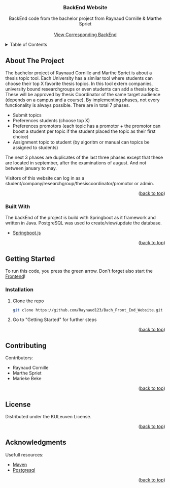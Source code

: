 <div id="top"></div>

<!-- PROJECT SHIELDS -->
<!--
*** I'm using markdown "reference style" links for readability.
*** Reference links are enclosed in brackets [ ] instead of parentheses ( ).
*** See the bottom of this document for the declaration of the reference variables
*** for contributors-url, forks-url, etc. This is an optional, concise syntax you may use.
*** https://www.markdownguide.org/basic-syntax/#reference-style-links
-->



<!-- PROJECT LOGO -->
<br />
<div align="center">
  <h3 align="center">BackEnd Website</h3>

  <p align="center">
    BackEnd code from the bachelor project from Raynaud Cornille & Marthe Spriet
    <br />
    <br />
    <a href="https://github.com/Raynaud123/Bach_Front_End_Website">View Corresponding BackEnd</a>
  </p>
</div>



<!-- TABLE OF CONTENTS -->
<details>
  <summary>Table of Contents</summary>
  <ol>
    <li>
      <a href="#about-the-project">About The Project</a>
      <ul>
        <li><a href="#built-with">Built With</a></li>
      </ul>
    </li>
    <li>
      <a href="#getting-started">Getting Started</a>
      <ul>
        <li><a href="#prerequisites">Prerequisites</a></li>
        <li><a href="#installation">Installation</a></li>
      </ul>
    </li>
    <li><a href="#contributing">Contributing</a></li>
    <li><a href="#license">License</a></li>
    <li><a href="#acknowledgments">Acknowledgments</a></li>
  </ol>
</details>



<!-- ABOUT THE PROJECT -->
## About The Project
The bachelor project of Raynaud Cornille and Marthe Spriet is about a thesis topic tool. Each University has a similar tool where students can choose their top X favorite thesis topics. In this tool extern companies, university bound researchgroups or even students can add a thesis topic. These will be approved by thesis Coordinator of the same target audience (depends on a campus and a course). By implementing phases, not every functionality is always possible. There are in total 7 phases. 
* Submit topics
* Preferences students (choose top X)
* Preferences promotors (each topic has a promotor + the promotor can boost a student per topic if the student placed the topic as their first choice)
* Assignment topic to student (by algoritm or manual can topics be assigned to students)

The next 3 phases are duplicates of the last three phases except that these are located in september, after the examinations of august. And not between january to may.

Visitors of this website can log in as a student/company/researchgroup/thesiscoordinator/promotor or admin.

<p align="right">(<a href="#top">back to top</a>)</p>



### Built With
The backEnd of the project is build with Springboot as it framework and written in Java. PostgreSQL was used to create/view/update the database.

* [Springboot.js](https://spring.io/)

<p align="right">(<a href="#top">back to top</a>)</p>



<!-- GETTING STARTED -->
## Getting Started
To run this code, you press the green arrow. 
Don't forget also start the <a href="https://github.com/Raynaud123/Bach_Front_End_Website">Frontend</a>!

### Installation

1. Clone the repo
   ```sh
   git clone https://github.com/Raynaud123/Bach_Front_End_Website.git
   ```
2. Go to "Getting Started" for further steps

<p align="right">(<a href="#top">back to top</a>)</p>



<!-- CONTRIBUTING -->
## Contributing

Contributors:
* Raynaud Cornille
* Marthe Spriet
* Marieke Beke

<p align="right">(<a href="#top">back to top</a>)</p>



<!-- LICENSE -->
## License

Distributed under the KULeuven License.

<p align="right">(<a href="#top">back to top</a>)</p>




<!-- ACKNOWLEDGMENTS -->
## Acknowledgments

Usefull resources:
* [Maven](https://maven.apache.org/)
* [Postgresql](https://www.postgresql.org/)

<p align="right">(<a href="#top">back to top</a>)</p>
